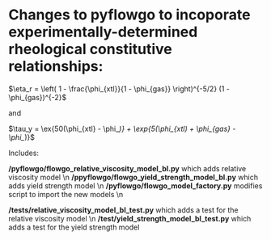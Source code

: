 # Changes to pyflowgo to incoporate experimentally-determined rheological constitutive relationships:

$\eta_r = \left( 1 - \frac{\phi_{xtl}}{1 - \phi_{gas}} \right)^{-5/2} (1 - \phi_{gas})^{-2}$

and 

$\tau_y = \ex{50(\phi_{xtl} - \phi_*)} + \exp{5(\phi_{xtl) + \phi_{gas} - \phi_*)}$

Includes:

__/pyflowgo/flowgo_relative_viscosity_model_bl.py__ which adds relative viscosity model \n
__/ppyflowgo/flowgo_yield_strength_model_bl.py__ which adds yield strength model \n
__/pyflowgo/flowgo_model_factory.py__ modifies script to import the new models \n


__/tests/relative_viscosity_model_bl_test.py__ which adds a test for the relative viscosity model \n
__/test/yield_strength_model_bl_test.py__ which adds a test for the yield strength model
